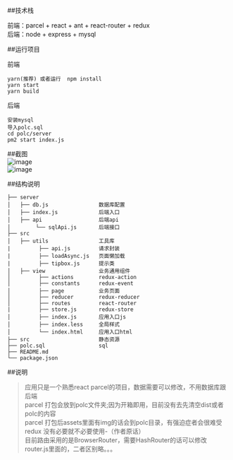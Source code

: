 ##技术栈  

  前端：parcel + react + ant + react-router + redux  
  后端：node + express + mysql 

##运行项目

前端
```
yarn(推荐) 或者运行  npm install  
yarn start
yarn build
```
后端
```
安装mysql
导入polc.sql
cd polc/server
pm2 start index.js
```
##截图  
![image](https://github.com/yamateH-ch/polc/blob/master/static/6.png)  
![image](https://github.com/yamateH-ch/polc/blob/master/static/3.png)

##结构说明
```
├── server  
│   ├── db.js                数据库配置  
│   ├── index.js             后端入口  
│   ├── api                  后端api  
│        └── sqlApi.js       后端接口  
├── src  
│   ├── utils                工具库  
|         ├── api.js         请求封装  
|         ├── loadAsync.js   页面懒加载  
|         ├── tipbox.js      提示类  
│   ├── view                 业务通用组件  
│         ├── actions        redux-action  
│         ├── constants      redux-event
│         ├── page           业务页面 
│         ├── reducer        redux-reducer 
│         ├── routes         react-router
|         ├── store.js       redux-store
│         ├── index.js       应用入口js 
│         ├── index.less     全局样式  
│         └── index.html     应用入口html
├── src                      静态资源
├── polc.sql                 sql
├── README.md        
└── package.json

```

##说明

>应用只是一个熟悉react parcel的项目，数据需要可以修改，不用数据库跟后端  
> parcel 打包会放到polc文件夹;因为开箱即用，目前没有去先清空dist或者polc的内容  
> parcel 打包后assets里面有img的话会到polc目录，有强迫症者会很难受  
> redux 没有必要就不必要使用-（作者原话）  
> 目前路由采用的是BrowserRouter，需要HashRouter的话可以修改router.js里面的，二者区别略。。。